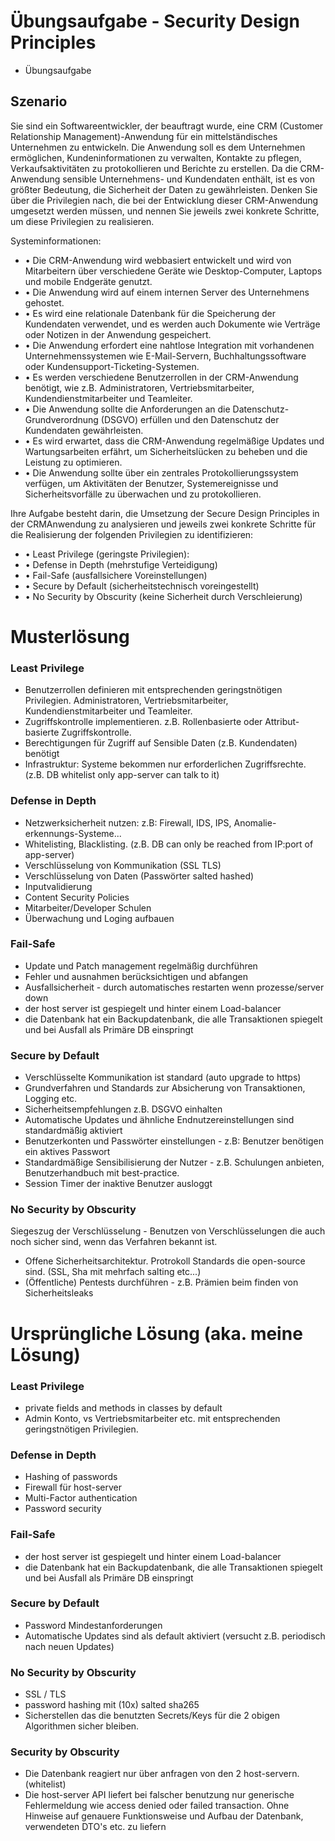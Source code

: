 #  Übungsaufgabe - Security Design Principles
- Übungsaufgabe 
## Szenario
Sie sind ein Softwareentwickler, der beauftragt wurde, eine CRM (Customer 
Relationship Management)-Anwendung für ein mittelständisches Unternehmen zu 
entwickeln. Die Anwendung soll es dem Unternehmen ermöglichen, 
Kundeninformationen zu verwalten, Kontakte zu pflegen, Verkaufsaktivitäten zu 
protokollieren und Berichte zu erstellen. Da die CRM-Anwendung sensible 
Unternehmens- und Kundendaten enthält, ist es von größter Bedeutung, die Sicherheit 
der Daten zu gewährleisten. Denken Sie über die Privilegien nach, die bei der 
Entwicklung dieser CRM-Anwendung umgesetzt werden müssen, und nennen Sie 
jeweils zwei konkrete Schritte, um diese Privilegien zu realisieren.

Systeminformationen:
- • Die CRM-Anwendung wird webbasiert entwickelt und wird von Mitarbeitern über 
verschiedene Geräte wie Desktop-Computer, Laptops und mobile Endgeräte 
genutzt.
- • Die Anwendung wird auf einem internen Server des Unternehmens gehostet.
- • Es wird eine relationale Datenbank für die Speicherung der Kundendaten 
verwendet, und es werden auch Dokumente wie Verträge oder Notizen in der 
Anwendung gespeichert.
- • Die Anwendung erfordert eine nahtlose Integration mit vorhandenen 
Unternehmenssystemen wie E-Mail-Servern, Buchhaltungssoftware oder 
Kundensupport-Ticketing-Systemen.
- • Es werden verschiedene Benutzerrollen in der CRM-Anwendung benötigt, wie 
z.B. Administratoren, Vertriebsmitarbeiter, Kundendienstmitarbeiter und 
Teamleiter.
- • Die Anwendung sollte die Anforderungen an die Datenschutz-Grundverordnung 
(DSGVO) erfüllen und den Datenschutz der Kundendaten gewährleisten.
- • Es wird erwartet, dass die CRM-Anwendung regelmäßige Updates und 
Wartungsarbeiten erfährt, um Sicherheitslücken zu beheben und die Leistung zu 
optimieren.
- • Die Anwendung sollte über ein zentrales Protokollierungssystem verfügen, um 
Aktivitäten der Benutzer, Systemereignisse und Sicherheitsvorfälle zu 
überwachen und zu protokollieren.

Ihre Aufgabe besteht darin, die Umsetzung der Secure Design Principles in der CRMAnwendung zu analysieren und jeweils zwei konkrete Schritte für die Realisierung der 
folgenden Privilegien zu identifizieren:

- • Least Privilege (geringste Privilegien):
- • Defense in Depth (mehrstufige Verteidigung)
- • Fail-Safe (ausfallsichere Voreinstellungen)
- • Secure by Default (sicherheitstechnisch voreingestellt)
- • No Security by Obscurity (keine Sicherheit durch Verschleierung)


# Musterlösung
### Least Privilege
- Benutzerrollen definieren mit entsprechenden geringstnötigen Privilegien. Administratoren, Vertriebsmitarbeiter, Kundendienstmitarbeiter und 
Teamleiter.
- Zugriffskontrolle implementieren. z.B. Rollenbasierte oder Attribut-basierte Zugriffskontrolle.
- Berechtigungen für Zugriff auf Sensible Daten (z.B. Kundendaten) benötigt
- Infrastruktur: Systeme bekommen nur erforderlichen Zugriffsrechte. (z.B. DB whitelist only app-server can talk to it)

### Defense in Depth
- Netzwerksicherheit nutzen: z.B: Firewall, IDS, IPS, Anomalie-erkennungs-Systeme...
- Whitelisting, Blacklisting. (z.B. DB can only be reached from IP:port of app-server)
- Verschlüsselung von Kommunikation (SSL TLS)
- Verschlüsselung von Daten (Passwörter salted hashed)
- Inputvalidierung
- Content Security Policies
- Mitarbeiter/Developer Schulen
- Überwachung und Loging aufbauen

### Fail-Safe
- Update und Patch management regelmäßig durchführen
- Fehler und ausnahmen berücksichtigen und abfangen
- Ausfallsicherheit - durch automatisches restarten wenn prozesse/server down
- der host server ist gespiegelt und hinter einem Load-balancer
- die Datenbank hat ein Backupdatenbank, die alle Transaktionen spiegelt und bei Ausfall als Primäre DB einspringt


### Secure by Default
- Verschlüsselte Kommunikation ist standard (auto upgrade to https)
- Grundverfahren und Standards zur Absicherung von Transaktionen, Logging etc.
- Sicherheitsempfehlungen z.B. DSGVO einhalten
- Automatische Updates und ähnliche Endnutzereinstellungen sind standardmäßig aktiviert
- Benutzerkonten und Passwörter einstellungen - z.B: Benutzer benötigen ein aktives Passwort
- Standardmäßige Sensibilisierung der Nutzer - z.B. Schulungen anbieten, Benutzerhandbuch mit best-practice.
- Session Timer der inaktive Benutzer ausloggt

### No Security by Obscurity
Siegeszug der Verschlüsselung - Benutzen von Verschlüsselungen die auch noch sicher sind, wenn das Verfahren bekannt ist.

- Offene Sicherheitsarchitektur. Protrokoll Standards die open-source sind. (SSL, Sha mit mehrfach salting etc...)
- (Öffentliche) Pentests durchführen - z.B. Prämien beim finden von Sicherheitsleaks 


# Ursprüngliche Lösung (aka. meine Lösung)

### Least Privilege
- private fields and methods in classes by default
- Admin Konto, vs Vertriebsmitarbeiter etc. mit entsprechenden geringstnötigen Privilegien.

### Defense in Depth
- Hashing of passwords
- Firewall für host-server
- Multi-Factor authentication
- Password security

### Fail-Safe
- der host server ist gespiegelt und hinter einem Load-balancer
- die Datenbank hat ein Backupdatenbank, die alle Transaktionen spiegelt und bei Ausfall als Primäre DB einspringt

### Secure by Default
- Password Mindestanforderungen
- Automatische Updates sind als default aktiviert (versucht z.B. periodisch nach neuen Updates)

### No Security by Obscurity
- SSL / TLS
- password hashing mit (10x) salted sha265
- Sicherstellen das die benutzten Secrets/Keys für die 2 obigen Algorithmen sicher bleiben.

### Security by Obscurity
- Die Datenbank reagiert nur über anfragen von den 2 host-servern. (whitelist)
- Die host-server API liefert bei falscher benutzung nur generische Fehlermeldung wie access denied oder failed transaction. Ohne Hinweise auf genauere Funktionsweise und Aufbau der Datenbank, verwendeten DTO's etc. zu liefern